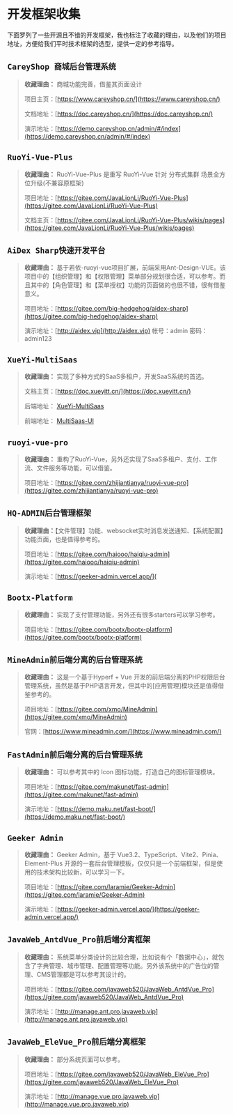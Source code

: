 # 开发框架收集



下面罗列了一些开源且不错的开发框架，我也标注了收藏的理由，以及他们的项目地址，方便给我们平时技术框架的选型，提供一定的参考指导。



## `CareyShop 商城后台管理系统`
> **收藏理由：** 商城功能完善，借鉴其页面设计
>
> 项目主页：[https://www.careyshop.cn/](https://www.careyshop.cn/)
>
> 文档地址：[https://doc.careyshop.cn/](https://doc.careyshop.cn/)
>
> 演示地址：[https://demo.careyshop.cn/admin/#/index](https://demo.careyshop.cn/admin/#/index)



## `RuoYi-Vue-Plus`

> **收藏理由：** RuoYi-Vue-Plus 是重写 RuoYi-Vue 针对 分布式集群 场景全方位升级(不兼容原框架)
>
> 项目地址：[https://gitee.com/JavaLionLi/RuoYi-Vue-Plus](https://gitee.com/JavaLionLi/RuoYi-Vue-Plus)
>
> 文档主页：[https://gitee.com/JavaLionLi/RuoYi-Vue-Plus/wikis/pages](https://gitee.com/JavaLionLi/RuoYi-Vue-Plus/wikis/pages)



## `AiDex Sharp快速开发平台`

> **收藏理由：** 基于若依-ruoyi-vue项目扩展，前端采用Ant-Design-VUE。该项目中的【组织管理】和【权限管理】菜单部分规划很合适，可以参考。而且其中的【角色管理】和【菜单授权】功能的页面做的也很不错，很有借鉴意义。
>
> 项目地址：[https://gitee.com/big-hedgehog/aidex-sharp](https://gitee.com/big-hedgehog/aidex-sharp)
>
> 演示地址：[http://aidex.vip](http://aidex.vip) 帐号：admin 密码：admin123



## `XueYi-MultiSaas`

> **收藏理由：** 实现了多种方式的SaaS多租户，开发SaaS系统的首选。
>
> 文档主页：[https://doc.xueyitt.cn/](https://doc.xueyitt.cn/)
>
> 后端地址： [XueYi-MultiSaas](https://gitee.com/xueyitiantang/XueYi-MultiSaas)  
>
> 前端地址： [MultiSaas-UI](https://gitee.com/xueyitiantang/MultiSaas-UI)



## `ruoyi-vue-pro`

> **收藏理由：** 重构了RuoYi-Vue，另外还实现了SaaS多租户、支付、工作流、文件服务等功能，可以借鉴。
>
> 项目地址：[https://gitee.com/zhijiantianya/ruoyi-vue-pro](https://gitee.com/zhijiantianya/ruoyi-vue-pro)



## `HQ-ADMIN后台管理框架`

> **收藏理由：**【文件管理】功能、websocket实时消息发送通知、【系统配置】功能页面，也是值得参考的。
>
> 项目地址：[https://gitee.com/haiooo/haiqiu-admin](https://gitee.com/haiooo/haiqiu-admin)
>
> 演示地址：[https://geeker-admin.vercel.app/](



## `Bootx-Platform`

> **收藏理由：** 实现了支付管理功能，另外还有很多starters可以学习参考。
>
> 项目地址：[https://gitee.com/bootx/bootx-platform](https://gitee.com/bootx/bootx-platform)



## `MineAdmin前后端分离的后台管理系统`

> **收藏理由：** 这是一个基于Hyperf + Vue 开发的前后端分离的PHP权限后台管理系统，虽然是基于PHP语言开发，但其中的[应用管理]模块还是值得借鉴参考的。
>
> 项目地址：[https://gitee.com/xmo/MineAdmin](https://gitee.com/xmo/MineAdmin)
>
> 官网：[https://www.mineadmin.com/](https://www.mineadmin.com/)



## `FastAdmin前后端分离的后台管理系统`

> **收藏理由：** 可以参考其中的 Icon 图标功能，打造自己的图标管理模块。
>
> 项目地址：[https://gitee.com/makunet/fast-admin](https://gitee.com/makunet/fast-admin)
>
> 演示地址：[https://demo.maku.net/fast-boot/](https://demo.maku.net/fast-boot/)



## `Geeker Admin`

> **收藏理由：** Geeker Admin，基于 Vue3.2、TypeScript、Vite2、Pinia、Element-Plus 开源的一套后台管理模板，仅仅只是一个前端框架，但是使用的技术架构比较新，可以学习一下。
>
> 项目地址：[https://gitee.com/laramie/Geeker-Admin](https://gitee.com/laramie/Geeker-Admin)
>
> 演示地址：[https://geeker-admin.vercel.app/](https://geeker-admin.vercel.app/)



## `JavaWeb_AntdVue_Pro前后端分离框架`

> **收藏理由：** 系统菜单分类设计的比较合理，比如说有个「数据中心」，就包含了字典管理、城市管理、配置管理等功能。另外该系统中的广告位的管理、CMS管理都是可以参考其设计的。
>
> 项目地址：[https://gitee.com/javaweb520/JavaWeb_AntdVue_Pro](https://gitee.com/javaweb520/JavaWeb_AntdVue_Pro)
>
> 演示地址：[http://manage.ant.pro.javaweb.vip](http://manage.ant.pro.javaweb.vip)



## `JavaWeb_EleVue_Pro前后端分离框架`

> **收藏理由：**  部分系统页面可以参考。
>
> 项目地址：[https://gitee.com/javaweb520/JavaWeb_EleVue_Pro](https://gitee.com/javaweb520/JavaWeb_EleVue_Pro)
>
> 演示地址：[http://manage.vue.pro.javaweb.vip](http://manage.vue.pro.javaweb.vip)

